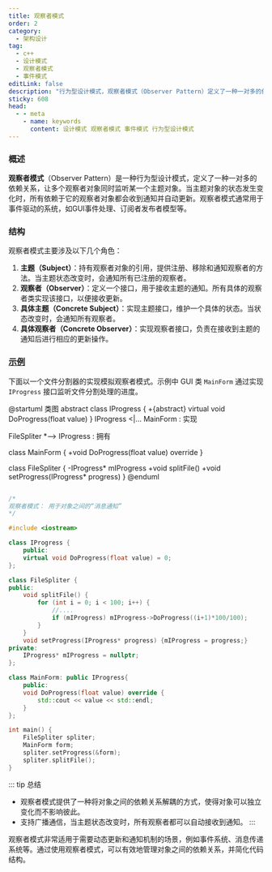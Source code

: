 ```yaml
---
title: 观察者模式
order: 2
category:
  - 架构设计
tag:
  - c++
  - 设计模式
  - 观察者模式
  - 事件模式
editLink: false
description: "行为型设计模式，观察者模式（Observer Pattern）定义了一种一对多的依赖关系，让多个观察者对象同时监听某一个主题对象。当主题对象的状态发生变化时，所有依赖于它的观察者对象都会收到通知并自动更新."
sticky: 608
head:
  - - meta
    - name: keywords
      content: 设计模式 观察者模式 事件模式 行为型设计模式
---
```


### 概述

**观察者模式**（Observer Pattern）是一种行为型设计模式，定义了一种一对多的依赖关系，让多个观察者对象同时监听某一个主题对象。当主题对象的状态发生变化时，所有依赖于它的观察者对象都会收到通知并自动更新。观察者模式通常用于事件驱动的系统，如GUI事件处理、订阅者发布者模型等。

### 结构

观察者模式主要涉及以下几个角色：

1. **主题（Subject）**：持有观察者对象的引用，提供注册、移除和通知观察者的方法。当主题状态改变时，会通知所有已注册的观察者。
2. **观察者（Observer）**：定义一个接口，用于接收主题的通知。所有具体的观察者类实现该接口，以便接收更新。
3. **具体主题（Concrete Subject）**：实现主题接口，维护一个具体的状态。当状态改变时，会通知所有观察者。
4. **具体观察者（Concrete Observer）**：实现观察者接口，负责在接收到主题的通知后进行相应的更新操作。

### [示例](https://github.com/hackcpp/cplusplus/blob/main/source%20code/design_pattern/decorator.cpp)

​下面以一个文件分割器的实现模拟观察者模式。示例中 GUI 类 `MainForm` 通过实现`IProgress` 接口监听文件分割处理的进度。

@startuml 类图
abstract class IProgress {
+{abstract} virtual void DoProgress(float value)
}
IProgress <|... MainForm : 实现 

FileSpliter *--> IProgress : 拥有 

class MainForm {
    +void DoProgress(float value) override
}

class FileSpliter {
  -IProgress* mIProgress
  +void splitFile()
  +void setProgress(IProgress* progress)
}
@enduml

```cpp

/*
观察者模式： 用于对象之间的“消息通知”
*/

#include <iostream>

class IProgress {
    public:
    virtual void DoProgress(float value) = 0;
};

class FileSpliter {
public:
    void splitFile() {
        for (int i = 0; i < 100; i++) {
            //....
            if (mIProgress) mIProgress->DoProgress((i+1)*100/100);
        }
    }
    void setProgress(IProgress* progress) {mIProgress = progress;}
private:
    IProgress* mIProgress = nullptr;
};

class MainForm: public IProgress{
    public:
    void DoProgress(float value) override {
        std::cout << value << std::endl;
    }
};

int main() {
    FileSpliter spliter;
    MainForm form;
    spliter.setProgress(&form);
    spliter.splitFile();
}

```

::: tip 总结
  - 观察者模式提供了一种将对象之间的依赖关系解耦的方式，使得对象可以独立变化而不影响彼此。
  - 支持广播通信，当主题状态改变时，所有观察者都可以自动接收到通知。
:::

观察者模式非常适用于需要动态更新和通知机制的场景，例如事件系统、消息传递系统等。通过使用观察者模式，可以有效地管理对象之间的依赖关系，并简化代码结构。